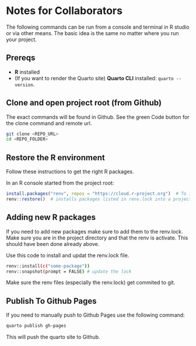 # Notes for Collaborators 

The following commands can be run from a console and terminal in R studio or via other means. 
The basic idea is the same no matter where you run your project. 

## Prereqs
- **R** installed 
- (If you want to render the Quarto site) **Quarto CLI** installed: `quarto --version`.

## Clone and open project root (from Github)
The exact commands will be found in Github. See the green Code button for the clone command and remote url.

```bash
git clone <REPO_URL>
cd <REPO_FOLDER>  
```

## Restore the R environment

Follow these instructions to get the right R packages. 

In an R console started from the project root:

```r
install.packages("renv", repos = "https://cloud.r-project.org")  # To install renv for first time only
renv::restore()  # installs packages listed in renv.lock into a project-local library
```

## Adding new R packages 
If you need to add new packages make sure to add them to the renv.lock. Make sure you are in the project 
directory and that the renv is activate. This should have been done already above. 

Use this code to install and updat the renv.lock file. 

```bash
renv::install(c("some-package"))
renv::snapshot(prompt = FALSE) # update the lock
```

Make sure the renv files (especially the renv.lock) get commited to git. 

## Publish To Github Pages

If you need to manually push to Github Pages use the following command:

```bash
quarto publish gh-pages
```

This will push the quarto site to Github. 
